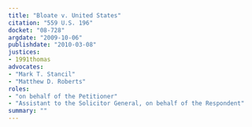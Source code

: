 ```yaml
---
title: "Bloate v. United States"
citation: "559 U.S. 196"
docket: "08-728"
argdate: "2009-10-06"
publishdate: "2010-03-08"
justices:
- 1991thomas
advocates:
- "Mark T. Stancil"
- "Matthew D. Roberts"
roles:
- "on behalf of the Petitioner"
- "Assistant to the Solicitor General, on behalf of the Respondent"
summary: ""
---
```


